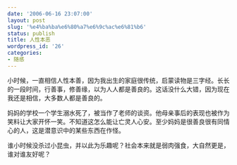 ```yaml
---
date: '2006-06-16 23:07:00'
layout: post
slug: '%e4%ba%ba%e6%80%a7%e6%9c%ac%e6%81%b6'
status: publish
title: 人性本恶
wordpress_id: '26'
categories:
- 随感
---
```


小时候，一直相信人性本善，因为我出生的家庭很传统，启蒙读物是三字经。长长的一段时间，行善事，修善缘，以为人人都是善良的。这话没什么大错，因为现在我还是相信，大多数人都是善良的。


妈妈的学校一个学生溺水死了，被当作了老师的谈资。他母亲事后的表现也被作为笑料让大家开怀一笑。不知道这怎么能让亡灵人心安。至少妈妈是很善良很有同情心的人，这是潜意识中的某些东西在作怪。


谁小时候没杀过小昆虫，并以此为乐趣呢？社会本来就是弱肉强食，大自然更是，谁对谁友好呢？
